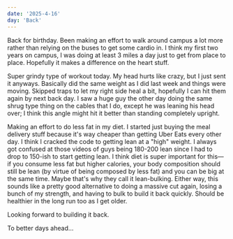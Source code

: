 ```yaml
---
date: '2025-4-16'
day: 'Back'
---
```


Back for birthday. Been making an effort to walk around campus a lot more rather than relying on the buses to get some cardio in. I think my first two years on campus, I was doing at least 3 miles a day just to get from place to place. Hopefully it makes a difference on the heart stuff.

Super grindy type of workout today. My head hurts like crazy, but I just sent it anyways. Basically did the same weight as I did last week and things were moving. Skipped traps to let my right side heal a bit, hopefully I can hit them again by next back day. I saw a huge guy the other day doing the same shrug type thing on the cables that I do, except he was leaning his head over; I think this angle might hit it better than standing completely upright.

Making an effort to do less fat in my diet. I started just buying the meal delivery stuff because it's way cheaper than getting Uber Eats every other day. I think I cracked the code to getting lean at a "high" weight. I always got confused at those videos of guys being 180-200 lean since I had to drop to 150-ish to start getting lean. I think diet is super important for this—if you consume less fat but higher calories, your body composition should still be lean (by virtue of being composed by less fat) and you can be big at the same time. Maybe that's why they call it lean-bulking. Either way, this sounds like a pretty good alternative to doing a massive cut again, losing a bunch of my strength, and having to bulk to build it back quickly. Should be healthier in the long run too as I get older.

Looking forward to building it back.

To better days ahead...